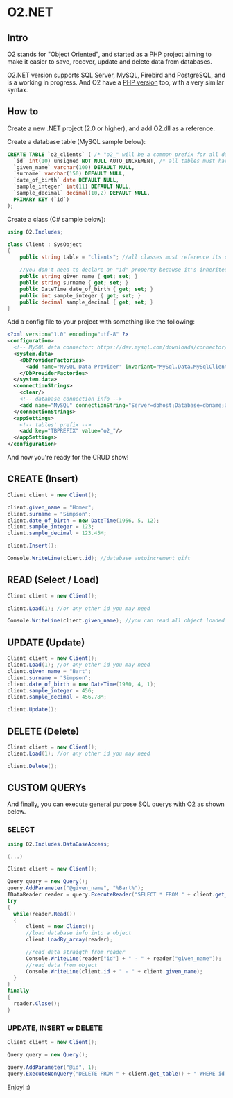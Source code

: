 # O2.NET

## Intro

O2 stands for "Object Oriented", and started as a PHP project aiming to make it easier to save, recover, update and delete data from databases.

O2.NET version supports SQL Server, MySQL, Firebird and PostgreSQL, and is a working in progress. And O2 have a [PHP version](https://github.com/leandroguimaraes/O2.PHP) too, with a very similar syntax.

## How to

Create a new .NET project (2.0 or higher), and add O2.dll as a reference.

Create a database table (MySQL sample below):

```sql
CREATE TABLE `o2_clients` ( /* "o2_" will be a common prefix for all database tables on your project scope */
  `id` int(10) unsigned NOT NULL AUTO_INCREMENT, /* all tables must have an "id" autoincrement column */
  `given_name` varchar(100) DEFAULT NULL,
  `surname` varchar(150) DEFAULT NULL,
  `date_of_birth` date DEFAULT NULL,
  `sample_integer` int(11) DEFAULT NULL,
  `sample_decimal` decimal(10,2) DEFAULT NULL,
  PRIMARY KEY (`id`)
);
```

Create a class (C# sample below):

```c#
using O2.Includes;

class Client : SysObject
{
    public string table = "clients"; //all classes must reference its correspondent table this way, without table prefix

    //you don't need to declare an "id" property because it's inherited from SysObject parent class
    public string given_name { get; set; }
    public string surname { get; set; }
    public DateTime date_of_birth { get; set; }
    public int sample_integer { get; set; }
    public decimal sample_decimal { get; set; }
}
```

Add a config file to your project with something like the following:

```xml
<?xml version="1.0" encoding="utf-8" ?>
<configuration>
  <!-- MySQL data connector: https://dev.mysql.com/downloads/connector/net/ -->
  <system.data>
    <DbProviderFactories>
      <add name="MySQL Data Provider" invariant="MySql.Data.MySqlClient" description=".Net Framework Data Provider for MySQL" type="MySql.Data.MySqlClient.MySqlClientFactory, MySql.Data, Version=6.8.3.0, Culture=neutral, PublicKeyToken=c5687fc88969c44d" />
    </DbProviderFactories>
  </system.data>
  <connectionStrings>
    <clear/>
    <!-- database connection info -->
    <add name="MySQL" connectionString="Server=dbhost;Database=dbname;Uid=dbuser;Pwd=dbpassword;" providerName="MySql.Data.MySqlClient"/>
  </connectionStrings>
  <appSettings>
    <!-- tables' prefix -->
    <add key="TBPREFIX" value="o2_"/>
  </appSettings>
</configuration>
```

And now you're ready for the CRUD show!

## CREATE (Insert)

```c#
Client client = new Client();

client.given_name = "Homer";
client.surname = "Simpson";
client.date_of_birth = new DateTime(1956, 5, 12);
client.sample_integer = 123;
client.sample_decimal = 123.45M;

client.Insert();

Console.WriteLine(client.id); //database autoincrement gift
```

## READ (Select / Load)

```c#
Client client = new Client();

client.Load(1); //or any other id you may need

Console.WriteLine(client.given_name); //you can read all object loaded data this way
```

## UPDATE (Update)

```c#
Client client = new Client();
client.Load(1); //or any other id you may need
client.given_name = "Bart";
client.surname = "Simpson";
client.date_of_birth = new DateTime(1980, 4, 1);
client.sample_integer = 456;
client.sample_decimal = 456.78M;

client.Update();
```

## DELETE (Delete)

```c#
Client client = new Client();
client.Load(1); //or any other id you may need

client.Delete();
```

## CUSTOM QUERYs

And finally, you can execute general purpose SQL querys with O2 as shown below.

### SELECT

```c#
using O2.Includes.DataBaseAccess;

(...)

Client client = new Client();

Query query = new Query();
query.AddParameter("@given_name", "%Bart%");
IDataReader reader = query.ExecuteReader("SELECT * FROM " + client.get_table() + " WHERE given_name LIKE @given_name");
try
{
  while(reader.Read())
  {
      client = new Client();
      //load database info into a object
      client.LoadBy_array(reader);

      //read data straigth from reader
      Console.WriteLine(reader["id"] + " - " + reader["given_name"]);
      //read data from object
      Console.WriteLine(client.id + " - " + client.given_name);
  }
}
finally
{
  reader.Close();
}
```

### UPDATE, INSERT or DELETE

```c#
Client client = new Client();

Query query = new Query();

query.AddParameter("@id", 1);
query.ExecuteNonQuery("DELETE FROM " + client.get_table() + " WHERE id = @id");
```

Enjoy! :)
